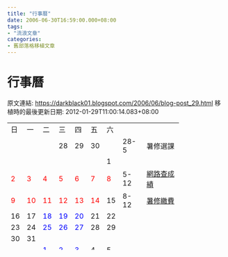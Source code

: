 ```yaml
---
title: "行事曆"
date: 2006-06-30T16:59:00.000+08:00
tags: 
- "流浪文章"
categories:
- 舊部落格移植文章
---
```


# 行事曆

原文連結: https://darkblack01.blogspot.com/2006/06/blog-post_29.html
移植時的最後更新日期: 2012-01-29T11:00:14.083+08:00

<table border="0" cellpadding="0" cellspacing="0" height="293" style="width: 395px;"><tbody><tr> <td>日</td> <td>一</td> <td>二</td> <td>三</td> <td>四</td> <td>五</td> <td>六</td> <td></td> <td></td> </tr><tr> <td></td> <td></td> <td></td> <td>28</td> <td>29</td> <td>30</td> <td></td> <td>28-5</td> <td>暑修選課</td> </tr><tr> <td></td> <td></td> <td></td> <td></td> <td></td> <td></td> <td>1</td> <td></td> <td></td> </tr><tr> <td><span style="color: red;">2</span></td> <td><span style="color: red;">3</span></td> <td><span style="color: red;">4</span></td> <td><span style="color: red;">5</span></td> <td><span style="color: red;">6</span></td> <td><span style="color: red;">7</span></td> <td><span style="color: red;">8</span></td> <td>5-12</td> <td><a href="http://netreg.isu.edu.tw/wapp/" target="new">網路查成績</a></td> </tr><tr> <td><span style="color: red;">9</span></td> <td><span style="color: red;">10</span></td> <td><span style="color: red;">11</span></td> <td><span style="color: red;">12</span></td> <td><span style="color: red;">13</span></td> <td><span style="color: red;">14</span></td> <td>15</td> <td>8-12</td> <td><a href="http://www.aa.isu.edu.tw/interface/showdeptnews.php?id=1645&amp;deptid=3" target="new">暑修繳費</a></td> </tr><tr> <td>16</td> <td>17</td> <td><span style="color: blue;">18</span></td> <td><span style="color: blue;">19</span></td> <td><span style="color: blue;">20</span></td> <td>21</td> <td>22</td> <td></td> <td></td> </tr><tr> <td>23</td> <td>24</td> <td><span style="color: blue;">25</span></td> <td><span style="color: blue;">26</span></td> <td><span style="color: blue;">27</span></td> <td>28</td> <td>29</td> <td></td> <td></td> </tr><tr> <td>30</td> <td>31</td> <td></td> <td></td> <td></td> <td></td> <td></td> <td></td> <td></td> </tr><tr> <td></td> <td></td> <td><span style="color: blue;">1</span></td> <td><span style="color: blue;">2</span></td> <td><span style="color: blue;">3</span></td> <td>4</td> <td>5</td> <td></td> <td></td> </tr><tr> <td>6</td> <td>7</td> <td><span style="color: blue;">8</span></td> <td><span style="color: blue;">9</span></td> <td><span style="color: blue;">10</span></td> <td>11</td> <td>12</td> <td></td> <td></td> </tr><tr> <td>13</td> <td>14</td> <td><span style="color: blue;">15</span></td> <td><span style="color: blue;">16</span></td> <td><span style="color: blue;">17</span></td> <td>18</td> <td>19</td> <td></td> <td></td> </tr><tr> <td>20</td> <td>21</td> <td><span style="color: blue;">22</span></td> <td><span style="color: blue;">23</span></td> <td><span style="color: blue;">24</span></td> <td>25</td> <td>26</td> <td></td> <td></td> </tr><tr> <td>27</td> <td>28</td> <td>29</td> <td>30</td> <td>31</td> <td></td> <td></td> <td></td> <td></td> </tr></tbody> </table>
